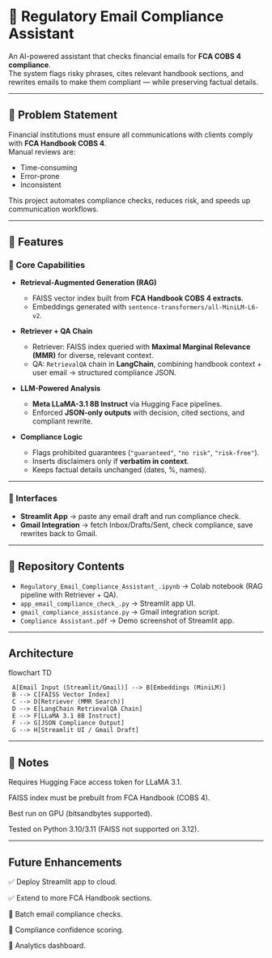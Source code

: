 # 📧 Regulatory Email Compliance Assistant  

An AI-powered assistant that checks financial emails for **FCA COBS 4 compliance**.  
The system flags risky phrases, cites relevant handbook sections, and rewrites emails to make them compliant — while preserving factual details.  

---

## 🎯 Problem Statement  
Financial institutions must ensure all communications with clients comply with **FCA Handbook COBS 4**.  
Manual reviews are:  
-  Time-consuming  
-  Error-prone  
-  Inconsistent  

This project automates compliance checks, reduces risk, and speeds up communication workflows.  

---

## 🚀 Features  

### 🔹 Core Capabilities  
- **Retrieval-Augmented Generation (RAG)**  
  - FAISS vector index built from **FCA Handbook COBS 4 extracts**.  
  - Embeddings generated with `sentence-transformers/all-MiniLM-L6-v2`.  

- **Retriever + QA Chain**  
  - Retriever: FAISS index queried with **Maximal Marginal Relevance (MMR)** for diverse, relevant context.  
  - QA: `RetrievalQA` chain in **LangChain**, combining handbook context + user email → structured compliance JSON.  

- **LLM-Powered Analysis**  
  - **Meta LLaMA-3.1 8B Instruct** via Hugging Face pipelines.  
  - Enforced **JSON-only outputs** with decision, cited sections, and compliant rewrite.  

- **Compliance Logic**  
  - Flags prohibited guarantees (`"guaranteed"`, `"no risk"`, `"risk-free"`).  
  - Inserts disclaimers only if **verbatim in context**.  
  - Keeps factual details unchanged (dates, %, names).  

---

### 🔹 Interfaces  
- **Streamlit App** → paste any email draft and run compliance check.  
- **Gmail Integration** → fetch Inbox/Drafts/Sent, check compliance, save rewrites back to Gmail.  

---

## 📂 Repository Contents  
- `Regulatory_Email_Compliance_Assistant_.ipynb` → Colab notebook (RAG pipeline with Retriever + QA).  
- `app_email_compliance_check_.py` → Streamlit app UI.  
- `gmail_compliance_assistance.py` → Gmail integration script.  
- `Compliance Assistant.pdf` → Demo screenshot of Streamlit app.  

---

## Architecture

flowchart TD

     A[Email Input (Streamlit/Gmail)] --> B[Embeddings (MiniLM)]
     B --> C[FAISS Vector Index]
     C --> D[Retriever (MMR Search)]
     D --> E[LangChain RetrievalQA Chain]
     E --> F[LLaMA 3.1 8B Instruct]
     F --> G[JSON Compliance Output]
     G --> H[Streamlit UI / Gmail Draft]

---

## 📌 Notes
Requires Hugging Face access token for LLaMA 3.1.

FAISS index must be prebuilt from FCA Handbook (COBS 4).

Best run on GPU (bitsandbytes supported).

Tested on Python 3.10/3.11 (FAISS not supported on 3.12).

---

## Future Enhancements
✅ Deploy Streamlit app to cloud.

✅ Extend to more FCA Handbook sections.

🚀 Batch email compliance checks.

🚀 Compliance confidence scoring.

🚀 Analytics dashboard.
